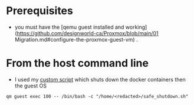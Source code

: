 # Prerequisites

- you must have the [qemu guest installed and working](https://github.com/designworld-ca/Proxmox/blob/main/01 Migration.md#configure-the-proxmox-guest-vm) .

# From the host command line
- I used my [custom script](https://github.com/designworld-ca/Proxmox/blob/a6bb9097c43c580be0d67adedf5baca72d8867ba/shutdown_script.sh) which shuts down the docker containers then the guest OS
```
qm guest exec 100 -- /bin/bash -c "/home/<redacted>/safe_shutdown.sh"
```
